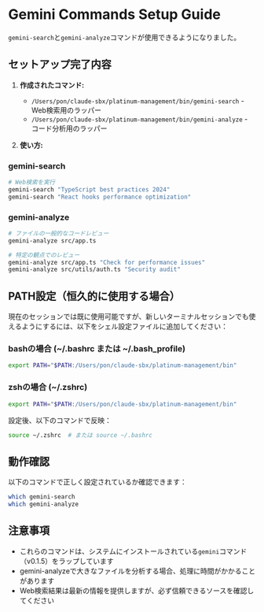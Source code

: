 # Gemini Commands Setup Guide

`gemini-search`と`gemini-analyze`コマンドが使用できるようになりました。

## セットアップ完了内容

1. **作成されたコマンド:**
   - `/Users/pon/claude-sbx/platinum-management/bin/gemini-search` - Web検索用のラッパー
   - `/Users/pon/claude-sbx/platinum-management/bin/gemini-analyze` - コード分析用のラッパー

2. **使い方:**

### gemini-search

```bash
# Web検索を実行
gemini-search "TypeScript best practices 2024"
gemini-search "React hooks performance optimization"
```

### gemini-analyze

```bash
# ファイルの一般的なコードレビュー
gemini-analyze src/app.ts

# 特定の観点でのレビュー
gemini-analyze src/app.ts "Check for performance issues"
gemini-analyze src/utils/auth.ts "Security audit"
```

## PATH設定（恒久的に使用する場合）

現在のセッションでは既に使用可能ですが、新しいターミナルセッションでも使えるようにするには、以下をシェル設定ファイルに追加してください：

### bashの場合 (~/.bashrc または ~/.bash_profile)

```bash
export PATH="$PATH:/Users/pon/claude-sbx/platinum-management/bin"
```

### zshの場合 (~/.zshrc)

```bash
export PATH="$PATH:/Users/pon/claude-sbx/platinum-management/bin"
```

設定後、以下のコマンドで反映：

```bash
source ~/.zshrc  # または source ~/.bashrc
```

## 動作確認

以下のコマンドで正しく設定されているか確認できます：

```bash
which gemini-search
which gemini-analyze
```

## 注意事項

- これらのコマンドは、システムにインストールされている`gemini`コマンド（v0.1.5）をラップしています
- gemini-analyzeで大きなファイルを分析する場合、処理に時間がかかることがあります
- Web検索結果は最新の情報を提供しますが、必ず信頼できるソースを確認してください
